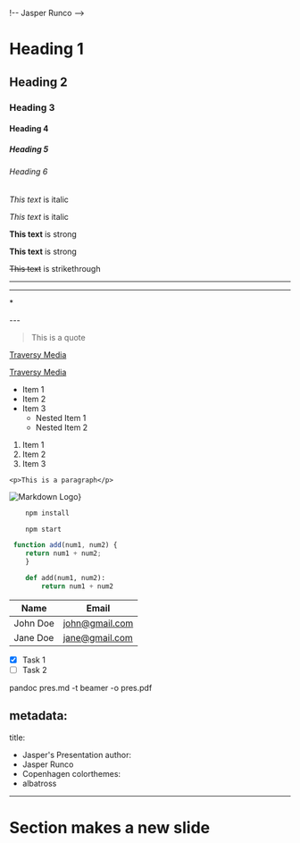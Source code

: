 !-- Jasper Runco -->
<!-- 2020-05-31 -->
<!-- Markdown Cheatsheet -->

# Heading 1
## Heading 2
### Heading 3
#### Heading 4
##### Heading 5
###### Heading 6

<!-- Italics -->
*This text* is italic

_This text_ is italic

<!-- Strong -->
**This text** is strong

__This text__ is strong


<!-- Strikethrough -->
~~This text~~ is strikethrough

<!-- Horizontal Rule -->

---
___

<!-- Escape Characters -->
\*

\---

<!-- Blockquote -->
> This is a quote

<!-- Links  -->
[Traversy Media](https://www.traversymecdia.com)

[Traversy Media](https://www.traversymecdia.com "Traversy Media")

<!-- UL -->
* Item 1
* Item 2
* Item 3
	* Nested Item 1
	* Nested Item 2

<!-- Ol -->
1. Item 1
1. Item 2
1. Item 3

<!-- Inline Code Block -->
`<p>This is a paragraph</p>`

<!-- Image -->
![Markdown Logo}](https://markdown-here.com/img/icon256.png)

<!-- Github Markdown -->

<!-- Code Blocks -->
```bash
	npm install

	npm start
```

```javascript
 function add(num1, num2) {
 	return num1 + num2;
	}
```

```python
	def add(num1, num2):
		return num1 + num2
```

<!-- Tables -->
| Name     | Email          |
|----------|----------------|
| John Doe | john@gmail.com |
| Jane Doe | jane@gmail.com |

<!-- Task Lists -->

* [x] Task 1
* [ ] Task 2

<!-- Presentations with pandoc -->

pandoc pres.md -t beamer -o pres.pdf

metadata:
---
title:
- Jasper's Presentation
author:
- Jasper Runco
- Copenhagen
colorthemes:
- albatross
---

# Section makes a new slide
